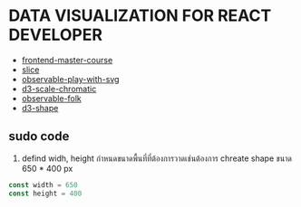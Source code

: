 # DATA VISUALIZATION FOR REACT DEVELOPER

- [frontend-master-course](https://frontendmasters.com/courses/d3-js-react/)
- [slice](https://slides.com/shirleywu/deck-11#/)
- [observable-play-with-svg](https://observablehq.com/@sxywu/data-visualization-for-react-developers-starter)
- [d3-scale-chromatic](https://github.com/d3/d3-scale-chromatic)
- [observable-folk](https://observablehq.com/d/295773f8e4142619)
- [d3-shape](https://github.com/d3/d3-shape)

## sudo code

1. defind widh, height กำหนดขนาดพื้นที่ที่ต้องการวาดเช่นต้องการ chreate shape ขนาด 650 \* 400 px

```Javascript
const width = 650
const height = 400
```
